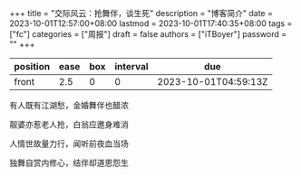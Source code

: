 +++
title = "交际风云：抢舞伴，谈生死"
description = "博客简介"
date = 2023-10-01T12:57:00+08:00
lastmod = 2023-10-01T17:40:35+08:00
tags = ["fc"]
categories = ["周报"]
draft = false
authors = ["iTBoyer"]
password = ""
+++

| position | ease | box | interval | due                  |
|----------|------|-----|----------|----------------------|
| front    | 2.5  | 0   | 0        | 2023-10-01T04:59:13Z |

有人既有江湖愁，金婚舞伴也醋浓 

靓婆亦惹老人抢，白翁应邀身难消 

人情世故量力行，闻听前夜血当场 

独舞自赏内修心，结伴却道恩怨生 

